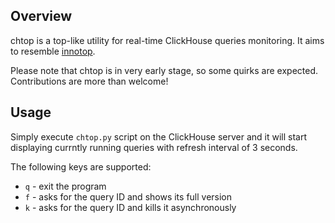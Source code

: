 ## Overview

chtop is a top-like utility for real-time ClickHouse queries monitoring. It
aims to resemble [innotop](https://github.com/innotop/innotop).

Please note that chtop is in very early stage, so some quirks are expected.
Contributions are more than welcome!

## Usage

Simply execute `chtop.py` script on the ClickHouse server and it will start
displaying currntly running queries with refresh interval of 3 seconds.

The following keys are supported:

* `q` - exit the program
* `f` - asks for the query ID and shows its full version
* `k` - asks for the query ID and kills it asynchronously
